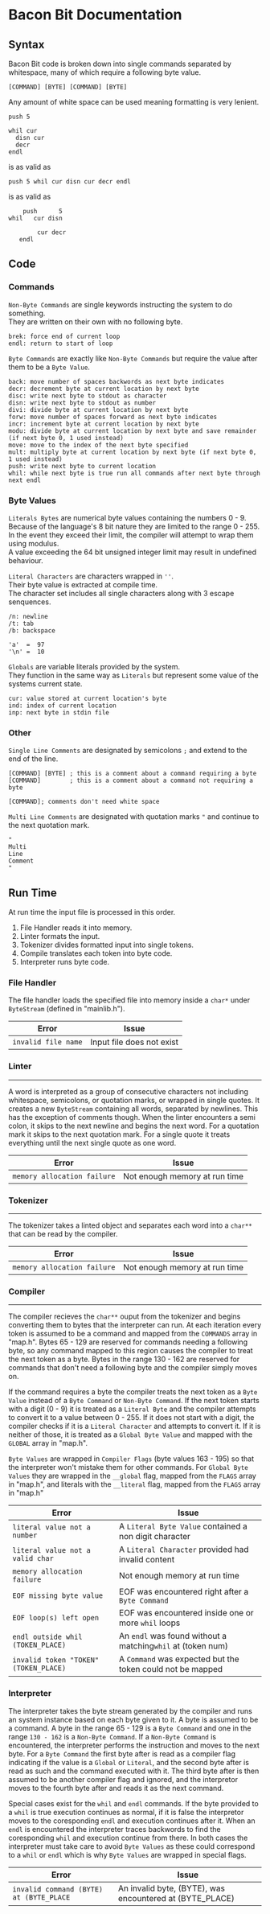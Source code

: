 <h1> Bacon Bit Documentation </h1>

<h2> Syntax </h2>

Bacon Bit code is broken down into single commands separated by whitespace, many of which require a following byte value.

```
[COMMAND] [BYTE] [COMMAND] [BYTE]
```

Any amount of white space can be used meaning formatting is very lenient.
```
push 5

whil cur
  disn cur
  decr
endl

```
is as valid as
```
push 5 whil cur disn cur decr endl
```
is as valid as
```
    push      5
whil   cur disn

        cur decr 
   endl
```

<h2> Code </h2>

<h3> Commands </h3>

`Non-Byte Commands` are single keywords instructing the system to do something.
<br>They are written on their own with no following byte.
```
brek: force end of current loop
endl: return to start of loop
```


`Byte Commands` are exactly like `Non-Byte Commands` but require the value after them to be a `Byte Value`.
```
back: move number of spaces backwords as next byte indicates
decr: decrement byte at current location by next byte
disc: write next byte to stdout as character
disn: write next byte to stdout as number
divi: divide byte at current location by next byte
forw: move number of spaces forward as next byte indicates
incr: increment byte at current location by next byte
modu: divide byte at current location by next byte and save remainder (if next byte 0, 1 used instead)
move: move to the index of the next byte specified
mult: multiply byte at current location by next byte (if next byte 0, 1 used instead)
push: write next byte to current location
whil: while next byte is true run all commands after next byte through next endl
```

<h3> Byte Values </h3>

`Literals Bytes` are numerical byte values containing the numbers 0 - 9. 
<br>Because of the language's 8 bit nature they are limited to the range 0 - 255.
<br>In the event they exceed their limit, the compiler will attempt to wrap them using modulus.
<br>A value exceeding the 64 bit unsigned integer limit may result in undefined behaviour.

`Literal Characters` are characters wrapped in `''`.
<br>Their byte value is extracted at compile time.
<br>The character set includes all single characters along with 3 escape senquences.
```
/n: newline
/t: tab
/b: backspace
```
```
'a'  =  97
'\n' =  10
```

`Globals` are variable literals provided by the system. 
<br>They function in the same way as `Literals` but represent some value of the systems current state.
```
cur: value stored at current location's byte
ind: index of current location
inp: next byte in stdin file
```

<h3> Other </h3>

`Single Line Comments` are designated by semicolons `;` and extend to the end of the line.
```
[COMMAND] [BYTE] ; this is a comment about a command requiring a byte
[COMMAND]        ; this is a comment about a command not requiring a byte

[COMMAND]; comments don't need white space
```

`Multi Line Comments` are designated with quotation marks `"` and continue to the next quotation mark.
```
" 
Multi
Line
Comment
"
```

<h2> Run Time </h2>

At run time the input file is processed in this order.

1. File Handler reads it into memory.
2. Linter formats the input.
3. Tokenizer divides formatted input into single tokens.
4. Compile translates each token into byte code.
5. Interpreter runs byte code.

<h3> File Handler </h3>

The file handler loads the specified file into memory inside a `char*` under `ByteStream` (defined in "mainlib.h").

| Error               | Issue                     |
|---------------------|---------------------------|
| `invalid file name` | Input file does not exist |

<h3> Linter </h3>
<hr>

A word is interpreted as a group of consecutive characters not including whitespace, semicolons, or quotation marks, or wrapped in single quotes. It creates a new `ByteStream` containing all words, separated by newlines. This has the exception of comments though. When the linter encounters a semi colon, it skips to the next newline and begins the next word. For a quotation mark it skips to the next quotation mark. For a single quote it treats everything until the next single quote as one word.

| Error                       | Issue                         |
|-----------------------------|-------------------------------|
| `memory allocation failure` | Not enough memory at run time |

<h3> Tokenizer </h3>
<hr>

The tokenizer takes a linted object and separates each word into a `char**` that can be read by the compiler.

| Error               | Issue                         |
|---------------------|-------------------------------|
| `memory allocation failure` | Not enough memory at run time |

<h3> Compiler </h3>
<hr>

The compiler recieves the `char**` ouput from the tokenizer and begins converting them to bytes that the interpreter can run. At each iteration every token is assumed to be a command and mapped from the `COMMANDS` array in "map.h". Bytes 65 - 129 are reserved for commands needing a following byte, so any command mapped to this region causes the compiler to treat the next token as a byte. Bytes in the range 130 - 162 are reserved for commands that don't need a following byte and the compiler simply moves on.

If the command requires a byte the compiler treats the next token as a `Byte Value` instead of a `Byte Command` or `Non-Byte Command`. If the next token starts with a digit (0 - 9) it is treated as a `Literal Byte` and the compiler attempts to convert it to a value between 0 - 255. If it does not start with a digit, the compiler checks if it is a `Literal Character` and attempts to convert it. If it is neither of those, it is treated as a `Global Byte Value` and mapped with the `GLOBAL` array in "map.h".

`Byte Values` are wrapped in `Compiler Flags` (byte values 163 - 195) so that the interpreter won't mistake them for other commands. For `Global Byte Values` they are wrapped in the `__global` flag, mapped from the `FLAGS` array in "map.h", and literals with the `__literal` flag, mapped from the `FLAGS` array in "map.h"

| Error                                 | Issue                                                       |
|---------------------------------------|-------------------------------------------------------------|
| `literal value not a number`          | A `Literal Byte Value` contained a non digit character      |
| `literal value not a valid char`      | A `Literal Character` provided had invalid content          |
| `memory allocation failure`           | Not enough memory at run time                               |
| `EOF missing byte value`              | EOF was encountered right after a `Byte Command`            |
| `EOF loop(s) left open`               | EOF was encountered inside one or more `whil` loops         |
| `endl outside whil (TOKEN_PLACE)`     | An `endl` was found without a matching`whil` at (token num) |
| `invalid token "TOKEN" (TOKEN_PLACE)` | A `Command` was expected but the token could not be mapped  |


<h3> Interpreter </h3>

The interpreter takes the byte stream generated by the compiler and runs an system instance based on each byte given to it. A byte is assumed to be a command. A byte in the range 65 - 129 is a `Byte Command` and one in the range `130 - 162` is a `Non-Byte Command`. If a `Non-Byte Command` is encountered, the interpreter performs the instruction and moves to the next byte. For a `Byte Command` the first byte after is read as a compiler flag indicating if the value is a `Global` or `Literal`, and the second byte after is read as such and the command executed with it. The third byte after is then assumed to be another compiler flag and ignored, and the interpretor moves to the fourth byte after and reads it as the next command.

Special cases exist for the `whil` and `endl` commands. If the byte provided to a `whil` is true execution continues as normal, if it is false the interpretor moves to the coresponding `endl` and execution continues after it. When an `endl` is encountered the interpreter traces backwords to find the coresponding `whil` and execution continue from there. In both cases the interpreter must take care to avoid `Byte Values` as these could correspond to a `whil` or `endl` which is why `Byte Values` are wrapped in special flags.

| Error                                   | Issue                                                    |
|-----------------------------------------|----------------------------------------------------------|
| `invalid command (BYTE) at (BYTE_PLACE` | An invalid byte, (BYTE), was encountered at (BYTE_PLACE) |
